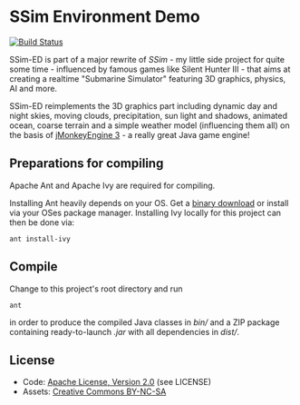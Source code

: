 SSim Environment Demo
=====================

[![Build Status](https://travis-ci.org/cmur2/ssim-ed.png)](https://travis-ci.org/cmur2/ssim-ed)

SSim-ED is part of a major rewrite of *SSim* - my little side project for quite some time - influenced by famous games like Silent Hunter III - that aims at creating a realtime "Submarine Simulator" featuring 3D graphics, physics, AI and more.

SSim-ED reimplements the 3D graphics part including dynamic day and night skies, moving clouds, precipitation, sun light and shadows, animated ocean, coarse terrain and a simple weather model (influencing them all) on the basis of [jMonkeyEngine 3](http://jmonkeyengine.org/) - a really great Java game engine!

## Preparations for compiling

Apache Ant and Apache Ivy are required for compiling.

Installing Ant heavily depends on your OS. Get a [binary download](https://ant.apache.org/bindownload.cgi) or install via your OSes package manager. Installing Ivy locally for this project can then be done via:

	ant install-ivy

## Compile

Change to this project's root directory and run

	ant

in order to produce the compiled Java classes in *bin/* and a ZIP package containing ready-to-launch *.jar* with all dependencies in *dist/*.

## License

* Code: [Apache License, Version 2.0](https://www.apache.org/licenses/LICENSE-2.0) (see LICENSE)
* Assets: [Creative Commons BY-NC-SA](http://creativecommons.org/licenses/by-nc-sa/3.0/de/)
